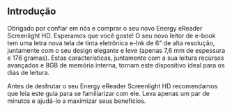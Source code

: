 ## Introdução
Obrigado por confiar em nós e comprar o seu novo Energy eReader Screenlight HD. Esperamos que você goste! O seu novo leitor de e-book tem uma letra nova tela de tinta eletrônica e-Ink de 6" de alta resolução, juntamente com o seu design elegante e leve (apenas 7,6 mm de espessura e 176 gramas). Estas características, juntamente com a sua leitura recursos avançados e 8GB de memória interna, tornam este dispositivo ideal para os dias de leitura.

Antes de desfrutar o seu Energy eReader Screenlight HD recomendamos que leia este guia para se familiarizar com ele. Leva apenas um par de minutos e ajudá-lo a maximizar seus benefícios.
